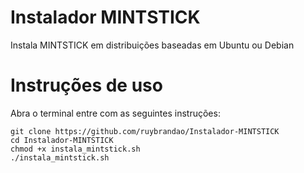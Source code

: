 # Instalador MINTSTICK
Instala MINTSTICK em distribuições baseadas em Ubuntu ou Debian

# Instruções de uso

Abra o terminal entre com as seguintes instruções:
```
git clone https://github.com/ruybrandao/Instalador-MINTSTICK
cd Instalador-MINTSTICK
chmod +x instala_mintstick.sh
./instala_mintstick.sh
```
